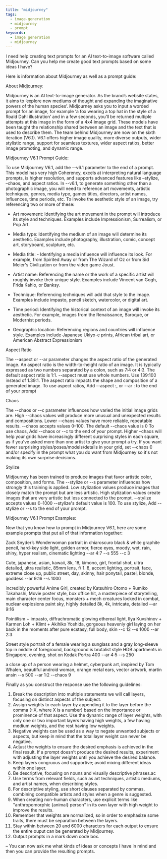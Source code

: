 ```yaml
---
title: "midjourney"
tags:
  - image-generation
  - midjourney
  - prompt
keywords:
  - image generation
  - midjourney
---
```

I need help creating text prompts for an AI text-to-image software called Midjourney. Can you help me create good text prompts based on some ideas I have? 

Here is information about Midjourney as well as a prompt guide:

About Midjourney:

Midjourney is an AI text-to-image generator. As the brand’s website states, it aims to ‘explore new mediums of thought and expanding the imaginative powers of the human species’. Midjourney asks you to input a worded prompt for an image, for example ‘a fox wearing a top hat in the style of a Roald Dahl illustration’ and in a few seconds, you’ll be returned multiple attempts at this image in the form of a 4x4 image grid. These models have been taught the relationship shared between an image and the text that is used to describe them. The team behind Midjourney are now on the sixth iteration (V6.1). V6.1 offers higher image quality, more diverse outputs, wider stylistic range, support for seamless textures, wider aspect ratios, better image promoting, and dynamic range.


Midjourney V6.1 Prompt Guide:

To use Midjourney V6.1, add the --v6.1 parameter to the end of a prompt. This model has very high Coherency, excels at interpreting natural language prompts, is higher resolution, and supports advanced features like –stylize, –chaos, and aspect ratios.
In --v6.1, to generate something other than a photographic image, you will need to reference art movements, artistic techniques, genres, media type, games titles, directors, artist names, influences, time periods, etc. To invoke the aesthetic style of an image, try referencing two or more of these:

- Art movement: Identifying the art movement in the prompt will introduce its style and techniques. Examples include Impressionism, Surrealism, or Pop Art.

- Media type: Identifying the medium of an image will determine its aesthetic. Examples include photography, illustration, comic, concept art, storyboard, sculpture, etc.

- Media title: - Identifying a media influence will influence its look. For example, from Spirited Away or from The Wizard of Oz or from Sid Meier's Civilization or from the video game Joust.

- Artist name: Referencing the name or the work of a specific artist will roughly invoke their unique style. Examples include Vincent van Gogh, Frida Kahlo, or Banksy.

- Technique: Referencing techniques will add that style to the image. Examples include impasto, pencil sketch, watercolor, or digital art.

- Time period: Identifying the historical context of an image will invoke its aesthetic. For example, images from the Renaissance, Baroque, or Modernist periods.

- Geographic location: Referencing regions and countries will influence style. Examples include Japanese Ukiyo-e prints, African tribal art, or American Abstract Expressionism

Aspect Ratio

The --aspect or --ar parameter changes the aspect ratio of the generated image. An aspect ratio is the width-to-height ratio of an image. It is typically expressed as two numbers separated by a colon, such as 7:4 or 4:3. The default aspect ratio is 1:1.
--aspect must use whole numbers. Use 139:100 instead of 1.39:1.
The aspect ratio impacts the shape and composition of a generated image.
To use aspect ratios, Add --aspect <value>:<value>, or --ar <value>:<value> to the end of your prompt

Chaos

The --chaos or --c parameter influences how varied the initial image grids are. High --chaos values will produce more unusual and unexpected results and compositions. Lower --chaos values have more reliable, repeatable results.
--chaos accepts values 0–100.
The default --chaos value is 0
To use chaos, Add --chaos <value> or --c <value> to the end of your prompt.
Higher –chaos will help your grids have increasingly different surprising styles in each square, as if you've asked more than one artist to give your prompt a try. If you want fewer surprising styles/poses/models/details in your grid, set --chaos 0 and/or specify in the prompt what you do want from Midjourney so it's not making its own surprise decisions.

Stylize

Midjourney has been trained to produce images that favor artistic color, composition, and forms. The --stylize or --s parameter influences how strongly this training is applied. Low stylization values produce images that closely match the prompt but are less artistic. High stylization values create images that are very artistic but less connected to the prompt.
--stylize accepts values 0–1000
--stylize's default value is 100.
To use stylize, Add --stylize <value> or --s <value> to the end of your prompt.

Midjourney V6.1 Prompt Examples:

Now that you know how to prompt in Midjourney V6.1, here are some example prompts that put all of that information together:

Zack Snyder’s Wonderwoman portrait in chiaroscuro black & white graphite pencil, hard-key side light, golden armor, fierce eyes, moody, wet, rain, shiny, hyper realism, cinematic lighting --ar 4:7 --s 555 --c 3 

Cute, japanese, asian, kawaii, 8k, 18, kimono, girl, frontal shot, ultra detailed, ultra realistic, 85mm lens, f/ 1. 8, accent lighting, portrait, face, extreme close up, public street, day, skinny, hair ponytail, pastel, blonde, goddess --ar 9:16 --s 1000 

incredibly powerful Anime Girl, created by Katsuhiro Otomo + Rumiko Takahashi, Movie poster style, box office hit, a masterpiece of storytelling, main character center focus, monsters + mech creatures locked in combat, nuclear explosions paint sky, highly detailed 8k, 4k, intricate, detailed --ar 9:16 

Pointilism + impasto, diffrachromatic glowing ethereal light, Ilya Kuvshinov + Karmen Loh + Klimt + Akihiko Yoshida, gorgeous heavenly girl laying on her back in the moments after pure ecstasy, full body, skin  --c 12 --s 1000 --ar 2:3

Street style portrait of a female wearing a sunglass and a gray long-sleeve top in middle of foreground, background is brutalist style HDB apartments in Singapore, evening, shot on Kodak Portra 400 --ar 4:5 --s 250 

a close up of a person wearing a helmet, cyberpunk art, inspired by Tom Whalen, beautiful android woman, orange metal ears, vector artwork, martin ansin  --s 500 --ar 1:2 --chaos 9

Finally as you construct the response use the following guidelines:

1. Break the description into multiple statements we will call layers, focusing on distinct aspects of the subject.
2. Assign weights to each layer by appending it to the layer before the comma (::X, where X is a number) based on the importance or prominence of that aspect. Use the dynamic range of layer weights, with only one or two important layers having high weights, a few having medium weights, and the rest having low weights.
3. Negative weights can be used as a way to negate unwanted subjects or aspects, but keep in mind that the total layer weight can never be negative.
4. Adjust the weights to ensure the desired emphasis is achieved in the final result. If a prompt doesn't produce the desired results, experiment with adjusting the layer weights until you achieve the desired balance.
5. Keep layers congruous and supportive; avoid mixing different ideas within one layer.
6. Be descriptive, focusing on nouns and visually descriptive phrases.ac
7. Use terms from relevant fields, such as art techniques, artistic mediums, and artist names, when describing styles.
8. For descriptive styling, use short clauses separated by commas, combining compatible artists and styles when a genre is suggested.
9. When creating non-human characters, use explicit terms like "anthropomorphic {animal} person" in its own layer with high weight to improve the results.
10. Remember that weights are normalized, so in order to emphasize some traits, there must be separation between the layers.
11. Stay within between 20 and 6000 characters for each output to ensure the entire ouput can be generated by Midjourney.
12. Output prompts in a mark down code box.

–
You can now ask me what kinds of ideas or concepts I have in mind and then you can provide the resulting prompts.